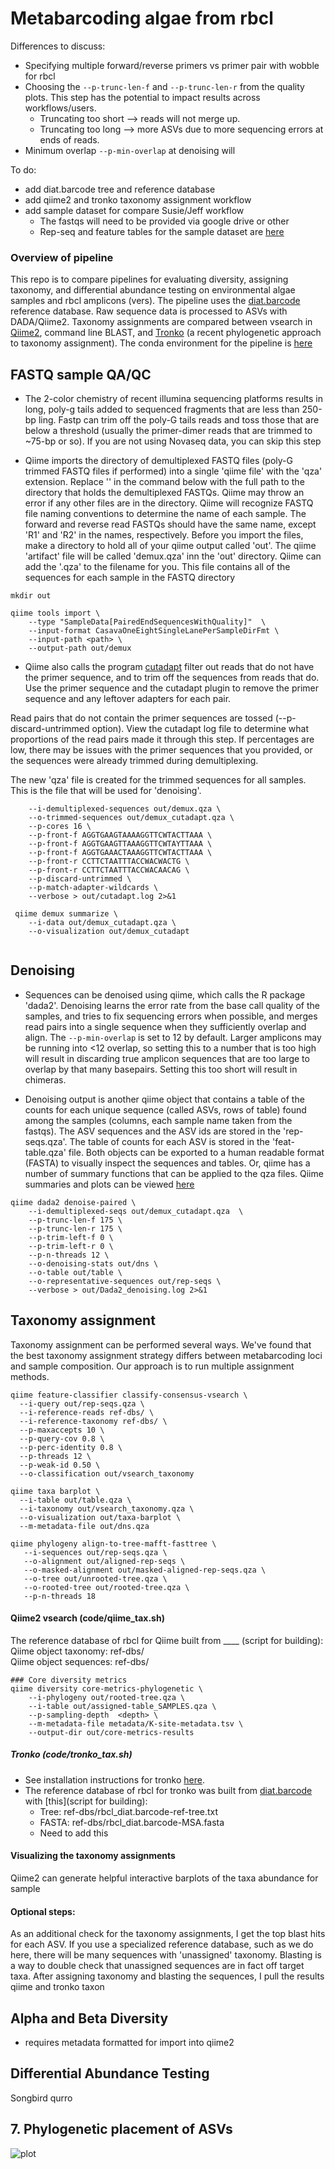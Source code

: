 # Metabarcoding algae from rbcl 

Differences to discuss:
- Specifying multiple forward/reverse primers vs primer pair with wobble for rbcl
- Choosing the ```--p-trunc-len-f``` and ```--p-trunc-len-r``` from the quality plots. This step has the potential to impact results across workflows/users. 
    - Truncating too short --> reads will not merge up. 
    - Truncating too long --> more ASVs due to more sequencing errors at ends of reads. 
- Minimum overlap ```--p-min-overlap``` at denoising will 

To do:
- add diat.barcode tree and reference database 
- add qiime2 and tronko taxonomy assignment workflow
- add sample dataset for compare Susie/Jeff workflow
    - The fastqs will need to be provided via google drive or other
    - Rep-seq and feature tables for the sample dataset are [here](data/)

### Overview of pipeline
This repo is to compare pipelines for evaluating diversity, assigning taxonomy, and differential abundance testing on environmental algae samples and rbcl amplicons (vers). The pipeline uses the [diat.barcode](https://www.nature.com/articles/s41598-019-51500-6) reference database. Raw sequence data is processed to ASVs with DADA/Qiime2. Taxonomy assignments are compared between vsearch in [Qiime2](https://qiime2.org), command line BLAST, and [Tronko](https://github.com/lpipes/tronko) (a recent phylogenetic approach to taxonomy assignment). The conda environment for the pipeline is [here](qiime2-env.yml)   

## FASTQ sample QA/QC

- The 2-color chemistry of recent illumina sequencing platforms results in long, poly-g tails added to sequenced fragments that are less than 250-bp ling. Fastp can trim off the poly-G tails reads and toss those that are below a threshold (usually the primer-dimer reads that are trimmed to ~75-bp or so). If you are not using Novaseq data, you can skip this step


- Qiime imports the directory of demultiplexed FASTQ files (poly-G trimmed FASTQ files if performed) into a single 'qiime file' with the 'qza' extension. Replace '<path>' in the command below with the full path to the directory that holds the demultiplexed FASTQs. Qiime may throw an error if any other files are in the directory. Qiime will recognize FASTQ file naming conventions to determine the name of each sample. The forward and reverse read FASTQs should have the same name, except 'R1' and 'R2' in the names, respectively. Before you import the files, make a directory to hold all of your qiime output called 'out'. The qiime 'artifact' file will be called 'demux.qza' inn the 'out' directory. Qiime can add the '.qza' to the filename for you. This file contains all of the sequences for each sample in the FASTQ directory

```
mkdir out

qiime tools import \
    --type "SampleData[PairedEndSequencesWithQuality]"  \
    --input-format CasavaOneEightSingleLanePerSampleDirFmt \
    --input-path <path> \
    --output-path out/demux
```


- Qiime also calls the program [cutadapt](https://cutadapt.readthedocs.io/en/stable/guide.html) filter out reads that do not have the primer sequence, and to trim off the sequences from reads that do. Use the primer sequence and the cutadapt plugin to remove the primer sequence and any leftover adapters for each pair.

Read pairs that do not contain the primer sequences are tossed (--p-discard-untrimmed option). View the cutadapt log file to determine what proportions of the read pairs made it through this step. If percentages are low, there may be issues with the primer sequences that you provided, or the sequences were already trimmed during demultiplexing. 

The new 'qza' file is created for the trimmed sequences for all samples. This is the file that will be used for 'denoising'.  

```qiime cutadapt trim-paired \
    --i-demultiplexed-sequences out/demux.qza \
    --o-trimmed-sequences out/demux_cutadapt.qza \
    --p-cores 16 \
    --p-front-f AGGTGAAGTAAAAGGTTCWTACTTAAA \
    --p-front-f AGGTGAAGTTAAAGGTTCWTAYTTAAA \
    --p-front-f AGGTGAAACTAAAGGTTCWTACTTAAA \
    --p-front-r CCTTCTAATTTACCWACWACTG \
    --p-front-r CCTTCTAATTTACCWACAACAG \
    --p-discard-untrimmed \
    --p-match-adapter-wildcards \
    --verbose > out/cutadapt.log 2>&1 

 qiime demux summarize \
    --i-data out/demux_cutadapt.qza \
    --o-visualization out/demux_cutadapt
   
```
## Denoising 
- Sequences can be denoised using qiime, which calls the R package 'dada2'. Denoising learns the error rate from the base call quality of the samples, and tries to fix sequencing errors when possible, and merges read pairs into a single sequence when they sufficiently overlap and align. The ```--p-min-overlap``` is set to 12 by default. Larger amplicons may be running into <12 overlap, so setting this to a number that is too high will result in discarding true amplicon sequences that are too large to overlap by that many basepairs. Setting this too short will result in chimeras.  

- Denoising output is another qiime object that contains a table of the counts for each unique sequence (called ASVs, rows of table) found among the samples (columns, each sample name taken from the fastqs). The ASV sequences and the ASV ids are stored in the 'rep-seqs.qza'. The table of counts for each ASV is stored in the 'feat-table.qza' file. Both objects can be exported to a human readable format (FASTA) to visually inspect the sequences and tables. Or, qiime has a number of summary functions that can be applied to the qza files. Qiime summaries and plots can be viewed [here](https://view.qiime2.org)

```
qiime dada2 denoise-paired \
    --i-demultiplexed-seqs out/demux_cutadapt.qza  \
    --p-trunc-len-f 175 \
    --p-trunc-len-r 175 \
    --p-trim-left-f 0 \
    --p-trim-left-r 0 \
    --p-n-threads 12 \
    --o-denoising-stats out/dns \
    --o-table out/table \
    --o-representative-sequences out/rep-seqs \
    --verbose > out/Dada2_denoising.log 2>&1
```

## Taxonomy assignment 
Taxonomy assignment can be performed several ways. We've found that the best taxonomy assignment strategy differs between metabarcoding loci and sample composition. Our approach is to run multiple assignment methods.  

```
qiime feature-classifier classify-consensus-vsearch \
  --i-query out/rep-seqs.qza \
  --i-reference-reads ref-dbs/ \
  --i-reference-taxonomy ref-dbs/ \
  --p-maxaccepts 10 \
  --p-query-cov 0.8 \
  --p-perc-identity 0.8 \
  --p-threads 12 \
  --p-weak-id 0.50 \
  --o-classification out/vsearch_taxonomy

qiime taxa barplot \
  --i-table out/table.qza \
  --i-taxonomy out/vsearch_taxonomy.qza \
  --o-visualization out/taxa-barplot \
  --m-metadata-file out/dns.qza 

qiime phylogeny align-to-tree-mafft-fasttree \
   --i-sequences out/rep-seqs.qza \
   --o-alignment out/aligned-rep-seqs \
   --o-masked-alignment out/masked-aligned-rep-seqs.qza \
   --o-tree out/unrooted-tree.qza \
   --o-rooted-tree out/rooted-tree.qza \
   --p-n-threads 18
```
#### Qiime2 vsearch (code/qiime_tax.sh)
The reference database of rbcl for Qiime built from ____ (script for building):  
Qiime object taxonomy: ref-dbs/  
Qiime object sequences: ref-dbs/  

```
### Core diversity metrics
qiime diversity core-metrics-phylogenetic \
    --i-phylogeny out/rooted-tree.qza \
    --i-table out/assigned-table_SAMPLES.qza \
    --p-sampling-depth  <depth> \
    --m-metadata-file metadata/K-site-metadata.tsv \
    --output-dir out/core-metrics-results
```




##### Tronko (code/tronko_tax.sh)
- See installation instructions for tronko [here](https://github.com/lpipes/tronko). 
- The reference database of rbcl for tronko was built from [diat.barcode](https://github.com/fkeck/diatbarcode) with [this](script for building): 
    - Tree: ref-dbs/rbcl_diat.barcode-ref-tree.txt
    - FASTA: ref-dbs/rbcl_diat.barcode-MSA.fasta
    - Need to add this

#### Visualizing the taxonomy assignments
Qiime2 can generate helpful interactive barplots of the taxa abundance for sample 

#### Optional steps:
As an additional check for the taxonomy assignments, I get the top blast hits for each ASV. If you use a specialized reference database, such as we do here, there will be many sequences with 'unassigned' taxonomy. Blasting is a way to double check that unassigned sequences are in fact off target taxa. After assigning taxonomy and blasting the sequences, I pull the results qiime and tronko taxon  


## Alpha and Beta Diversity 
- requires metadata formatted for import into qiime2

## Differential Abundance Testing
Songbird
qurro

## 7. Phylogenetic placement of ASVs

![plot](plots/jplace.png)

